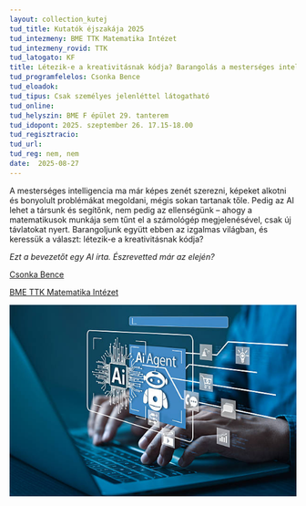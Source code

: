 ```yaml
---
layout: collection_kutej
tud_title: Kutatók éjszakája 2025
tud_intezmeny: BME TTK Matematika Intézet
tud_intezmeny_rovid: TTK
tud_latogato: KF
title: Létezik-e a kreativitásnak kódja? Barangolás a mesterséges intelligancia világában.
tud_programfelelos: Csonka Bence
tud_eloadok: 
tud_tipus: Csak személyes jelenléttel látogatható
tud_online: 
tud_helyszin: BME F épület 29. tanterem
tud_idopont: 2025. szeptember 26. 17.15-18.00
tud_regisztracio: 
tud_url: 
tud_reg: nem, nem
date:  2025-08-27
---
```


A mesterséges intelligencia ma már képes zenét szerezni, képeket alkotni és bonyolult problémákat megoldani, mégis sokan tartanak tőle. Pedig az AI lehet a társunk és segítőnk, 
nem pedig az ellenségünk – ahogy a matematikusok munkája sem tűnt el a számológép megjelenésével, csak új távlatokat nyert. Barangoljunk együtt ebben az izgalmas világban, és keressük a választ: létezik-e a kreativitásnak kódja? 

*Ezt a bevezetőt egy AI írta. Észrevetted már az elején?*
  

 [Csonka Bence](https://tudprog.bme.hu/kutatok_ejszakaja/profilok/csonka_bence)

 [BME TTK Matematika Intézet](https://math.bme.hu/)

 ![Létezik-e a kreativitásnak kódja? Barangolás a mesterséges intelligancia világában.](../2025/images/letezik-e-a-kreativitasnak-kodja-barangolas.jpg)
